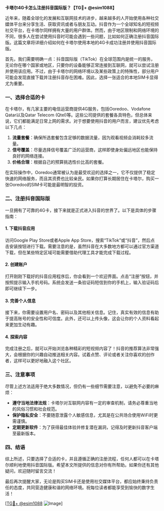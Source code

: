 **卡塔尔4G卡怎么注册抖音国际版？【TG💪+ @esim1088】**

近年来，随着全球化的发展和互联网技术的进步，越来越多的人开始使用各种社交媒体平台来分享生活、获取资讯或者与朋友互动。抖音作为一个全球知名的短视频社交平台，在卡塔尔同样拥有大量的用户群体。然而，由于地区限制和网络环境的不同，很多人在尝试使用抖音时可能会遇到一些问题，比如如何正确注册抖音国际版。这篇文章将详细介绍如何在卡塔尔使用本地的4G卡成功注册并使用抖音国际版。

首先，我们需要明确一点：抖音国际版（TikTok）在全球范围内是统一的服务，无论你在哪个国家或地区，只要你的设备能够正常连接到互联网，就可以尝试注册并使用该应用。不过，由于卡塔尔的网络环境以及某些政策上的特殊性，部分用户可能会发现直接下载并注册抖音存在困难。因此，选择一张适合的本地SIM卡显得尤为重要。

### **一、选择合适的卡**

在卡塔尔，有几家主要的电信运营商提供4G服务，包括Ooredoo、Vodafone Qatar以及Qatar Telecom (Qtel)等。这些公司提供的套餐各具特色，但总体来说，它们都能满足日常上网的需求。对于想要使用抖音的用户而言，建议优先考虑以下几点：

1. **流量套餐**：确保所选套餐包含足够的数据流量，因为观看视频会消耗较多流量。
2. **信号覆盖**：尽量选择信号覆盖广泛的运营商，这样即使身处偏远地区也能保持良好的网络连接。
3. **价格合理**：根据自己的预算挑选性价比高的套餐。

在实际操作中，Ooredoo通常被认为是最受欢迎的选择之一，它不仅提供了稳定快速的网络服务，而且其资费也比较亲民。如果你打算长期居住在卡塔尔，购买一张Ooredoo的SIM卡可能是最明智的投资。

### **二、注册抖音国际版**

一旦拥有了可靠的4G卡，接下来就是正式进入抖音的世界了。以下是具体的步骤指南：

#### **1. 下载抖音应用**
访问Google Play Store或者Apple App Store，搜索“TikTok”或“抖音”，然后点击安装按钮进行下载。需要注意的是，虽然抖音在大多数地方都可以通过官方渠道下载，但在某些特定区域可能需要借助代理工具才能完成下载过程。

#### **2. 创建账户**
打开刚刚下载好的抖音应用程序后，你会看到一个欢迎界面。点击“注册”按钮，并按照提示输入手机号码。系统会发送一条验证码短信到你的手机上，输入验证码后即可继续下一步。

#### **3. 完善个人信息**
接下来，你需要设置用户名、密码以及其他相关信息。记住，真实有效的信息有助于提高账号的安全性和可信度。此外，还可以上传头像，这会让你的个人资料看起来更加生动有趣。

#### **4. 探索内容**
完成注册之后，就可以开始浏览各种精彩的短视频内容了！抖音的推荐算法非常强大，会根据你的兴趣自动推送相关内容。试着点赞、评论或者关注你喜欢的创作者，这样可以更好地融入这个社区。

### **三、注意事项**

尽管上述方法适用于绝大多数情况，但仍有一些细节需要注意，以避免不必要的麻烦：

- **遵守当地法律法规**：卡塔尔对互联网内容有一定的审查机制，请务必尊重当地的风俗习惯和社会规范。
- **保护隐私安全**：不要随意泄露个人敏感信息，尤其是在公共场合使用WiFi时更需谨慎。
- **定期更新软件**：为了获得最佳体验并修复潜在漏洞，记得及时更新抖音客户端至最新版本。

### **四、结语**

综上所述，只要选择了合适的卡，并且遵循正确的注册流程，任何人都可以在卡塔尔顺利地使用抖音国际版。希望本文所提供的信息对你有所帮助。如果你还有其他疑问，欢迎随时留言交流！

最后再次提醒大家，无论是购买SIM卡还是使用社交媒体平台，都应始终秉持负责任的态度，共同营造健康和谐的网络环境。祝每位读者都能享受到愉快的数字生活！

[[TG💪+ @esim1088](https://t.me/s/esim1088) ![Image](https://i.postimg.cc/4NQfJmqS/Snipaste-2025-05-13-00-14-12.png)]